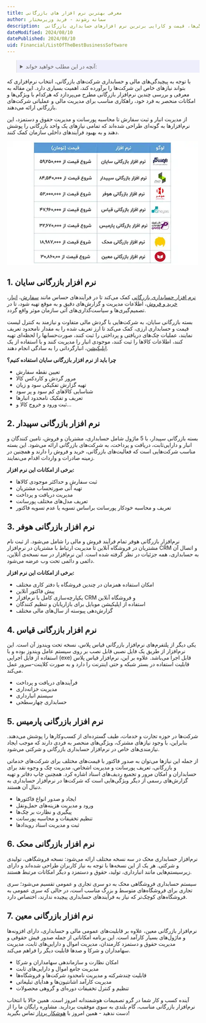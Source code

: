 ```yaml
---
title: معرفی بهترین نرم افزار های بازرگانی
author: سمانه رشوند - فربد وزیرمختار
description:  جامع‌ترین راهنمای انتخاب بهترین نرم افزارهای کاربردی بازرگانی برای کسب و کارهای ایرانی. مقایسه ویژگی‌ها، قیمت و کارایی برترین نرم افزارهای حسابداری بازرگانی
dateModified: 2024/08/10
datePublished: 2024/08/10
uid: Financial/ListOfTheBestBusinessSoftware
---
```


<blockquote style="background-color:#eeeefc; padding:0.5rem">
<details>
  <summary>آنچه در این مطلب خواهید خواند:</summary>
    <li>نرم افزار بازرگانی سایان</li>
    <li>نرم افزار بازرگانی سپیدار</li>
    <li>نرم افزار بازرگانی هوفر</li>
    <li>نرم افزار بازرگانی قیاس</li>
    <li>نرم افزار بازرگانی پارمیس</li>
    <li>نرم افزار بازرگانی پیوست</li>
    <li>نرم افزار بازرگانی معین</li>
</details>
</blockquote>
با توجه به پیچیدگی‌های مالی و حسابداری شرکت‌های بازرگانی، انتخاب نرم‌افزاری که بتواند نیازهای خاص این شرکت‌ها را برآورده کند، اهمیت بسیاری دارد. این مقاله به معرفی و بررسی چندین نرم‌افزار بازرگانی مطرح می‌پردازد که هرکدام با ویژگی‌ها و امکانات منحصر به فرد خود، راهکاری مناسب برای مدیریت مالی و عملیاتی شرکت‌های بازرگانی ارائه می‌دهند.

 از مدیریت انبار و ثبت سفارش تا محاسبه پورسانت و مدیریت حقوق و دستمزد، این نرم‌افزارها به گونه‌ای طراحی شده‌اند که تمامی نیازهای یک واحد بازرگانی را پوشش دهند و به بهبود فرآیندهای داخلی سازمان کمک کنند.

![لیست بهترین نرم افزارهای حسابداری بازرگانی](./Images/ListOfTheBestBusinessSoftwareTable.webp)

## 1. نرم افزار بازرگانی سایان

<a href="https://www.hooshkar.com/Software/Sayan/Package/Commerce" target="_blank">نرم افزار حسابداری بازرگانی</a> کمک می‌کند تا در فرآیندهای حساس مانند <a href="https://www.hooshkar.com/Software/Sayan/Module/CustomerOrders" target="_blank">سفارش</a>، <a href="https://www.hooshkar.com/Software/Sayan/Module/Inventory" target="_blank">انبار</a>، <a href="https://www.hooshkar.com/Software/Sayan/Module/PurchaseAndSale" target="_blank">خرید و فروش</a>، اطلاعات مدیریت و گزارش‌های دقیق و به موقع تهیه شود، تا در تصمیم‌گیری‌ها و سیاست‌گذاری‌های آتی سازمان موثر واقع گردد. 

بسته بازرگانی سایان، به شرکت‌هایی با گردش مالی‌ متفاوت و نیازمند به کنترل لیست قیمت و حسابداری ارزی، کمک می‌کند تا ارز تعریف شده را به مقدار نامحدود تعریف نمایند، عملیات چک‌های دریافتی و پرداختی را ثبت کنند، صورت‌حسابها را لحظه‌ای تهیه کنند، اطلاعات کالاها را ثبت کنند، موجودی انبار را مدیریت کنند و با استفاده از یک <a href="https://www.hooshkar.com/Software/Sayan/Module/Application" target="_blank">اپلیکیشن</a>، انبارگردانی را به سادگی انجام دهند.

**چرا باید از نرم افزار بازرگانی سایان استفاده کنیم؟**

-	تعیین نقطه سفارش 
-	مرور گردش و کاردکس کالا 
-	تهیه گزارش تفکیکی سود و زیان
-	شناسایی کالاهای کم سود و پر سود 
-	تعریف و تفکیک نامحدود انبارها
-	ثبت ورود و خروج کالا و... 


## 2.	نرم افزار بازرگانی سپیدار

بسته بازرگانی سپیدار، با 5 ماژول شامل حسابداری، مشتریان و فروش، تامین کنندگان و انبار و دارایی‌ثابت، دریافت و پرداخت، به شرکت‌های بازرگانی ارائه می‌شود. این بسته مناسب شرکت‌هایی است که فعالیت‌های بازرگانی، خرید و فروش را دارند و همچنین در زمینه صادرات و واردات اقدام می‌نمایند.

**برخی از امکانات این نرم افزار:**

-	ثبت سفارش و حداکثر موجودی کالاها
-	تهیه آنی صورتحساب مشتریان
-	مدیریت دریافت و پرداخت
-	تعریف مدل‌های مختلف پورسانت
-	تعریف و محاسبه خودکار پورسانت براساس تسویه یا عدم تسویه فاکتور

## 3.	نرم افزار بازرگانی هوفر

نرم‌افزار بازرگانی هوفر تمام فرآیند فروش و مالی را شامل می‌شود. از ثبت نام مشتریان در فروشگاه آنلاین تا مدیریت ارتباط با مشتریان در نرم‌افزار CRM و اتصال آن به حسابداری، همه جزئیات در نظر گرفته شده است. این نرم‌افزار در سه نسخه‌ی آنلاین، دائمی و دائمی تحت وب عرضه می‌شود.

**برخی از امکانات این نرم افزار:**

-	امکان استفاده همزمان در چندین فروشگاه یا دفتر کاری مختلف
-	پیش فاکتور آنلاین
-	یکپارچه‌سازی کامل با نرم‌افزار CRM و فروشگاه آنلاین
-	استفاده از اپلیکیشن موبایل برای بازاریابان و تنظیم کنندگان
-	گزارش‌دهی پیوسته از سال‌های مالی مختلف

## 4. نرم افزار بازرگانی قیاس 
یکی دیگر از پلتفرم‌های نرم‌افزار بازرگانی قیاس پلاس، نسخه تحت ویندوز آن است. این نرم‌افزار از طریق یک فایل نصبی قابل نصب بر روی سیستم عامل ویندوز بوده و با استفاده از فایل اجرایی (exe) قابل اجرا می‌باشد. علاوه بر این، نرم‌افزار قیاس پلاس قابلیت استفاده در بستر شبکه و حتی اینترنت را دارد و به صورت کلاینت-سرور عمل می‌کند.

-	فرآیندهای دریافت و پرداخت
-	مدیریت خزانه‌داری
-	سیستم انبارداری
-	حسابداری چهارسطحی

## 5. نرم افزار بازرگانی پارمیس 
شرکت‌ها در حوزه تجارت و خدمات، طیف گسترده‌ای از کسب‌وکارها را پوشش می‌دهند. بنابراین، با وجود نیازهای مشترک، ویژگی‌های منحصر به فردی دارند که موجب ایجاد نیازمندی‌های خاص در نرم‌افزار حسابداری بازرگانی و شرکتی می‌شود. 

از جمله این نیازها می‌توان به صدور فاکتور با قیمت‌های مختلف برای شرکت‌های خدماتی و بازرگانی، تعریف پورسانت و مدیریت اشخاص، مدیریت چک و وجوه نقد برای حسابداران و امکان مرور و تجمیع ردیف‌های اسناد اشاره کرد. همچنین چاپ دفاتر و تهیه گزارش‌های رسمی از دیگر ویژگی‌هایی است که شرکت‌ها در نرم‌افزار حسابداری به دنبال آن هستند.

-	ایجاد و صدور انواع فاکتورها
-	ورود و مدیریت هزینه‌های حمل‌ونقل
-	پیگیری و نظارت بر چک‌ها
-	تنظیم تخفیفات و محاسبه پورسانت
-	ثبت و مدیریت اسناد رویدادها

## 6. نرم افزار بازرگانی محک

نرم‌افزار حسابداری محک در سه نسخه مختلف ارائه می‌شود: نسخه فروشگاهی، تولیدی و شرکتی. هر یک از این نسخه‌ها با توجه به نیاز کاربران طراحی شده‌اند و دارای زیرسیستم‌هایی مانند انبارداری، تولید، حقوق و دستمزد و دیگر امکانات مرتبط هستند.

 سیستم حسابداری فروشگاهی محک به دو سری تجاری و عمومی تقسیم می‌شود؛ سری تجاری برای فروشگاه‌های متوسط و بزرگ مناسب است، در حالی که سری عمومی به فروشگاه‌های کوچک‌تر که نیاز به فرآیندهای حسابداری پیچیده ندارند، اختصاص دارد.

## 7.	نرم افزار بازرگانی معین
نرم‌افزار بازرگانی معین، علاوه بر قابلیت‌های عمومی مالی و حسابداری، دارای افزونه‌ها و ماژول‌های بسیار کارآمد است. این برنامه امکاناتی از جمله صدور فیش حقوقی و مدیریت حقوق و دستمزد کارمندان، مدیریت اموال و دارایی‌های ثابت، مدیریت سهامداران و شرکا و صدها قابلیت دیگر را فراهم می‌کند.

-	امکان نظارت و سازماندهی سهامداران و شرکا
-	مدیریت جامع اموال و دارایی‌های ثابت
-	قابلیت چندشرکته و مدیریت نامحدود شرکت‌ها و فروشگاه‌ها
-	مدیریت کارآمد اشانتیون‌ها و هدایای تبلیغاتی
-	تنظیم و کنترل تخفیفات دوره‌ای و گروهی محصولات

آینده کسب و کار شما در گرو تصمیمات هوشمندانه امروز است. همین حالا با انتخاب نرم‌افزار بازرگانی مناسب، گام بلندی به سوی موفقیت بردارید. مشاوره رایگان ما را از دست ندهید - همین امروز با <a href="https://www.hooshkar.com" target="_blank">هوشکار پرداز</a> تماس بگیرید!